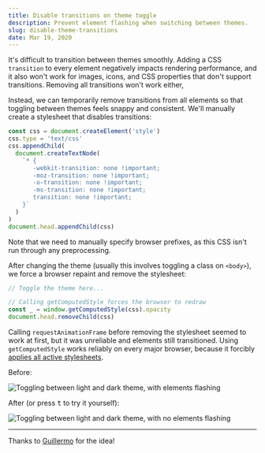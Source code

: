 ```yaml
---
title: Disable transitions on theme toggle
description: Prevent element flashing when switching between themes.
slug: disable-theme-transitions
date: Mar 19, 2020
---
```


It's difficult to transition between themes smoothly. Adding a CSS `transition` to every element negatively impacts rendering performance, and it also won't work for images, icons, and CSS properties that don't support transitions. Removing all transitions won't work either,

Instead, we can temporarily remove transitions from all elements so that toggling between themes feels snappy and consistent. We'll manually create a stylesheet that disables transitions:

```js
const css = document.createElement('style')
css.type = 'text/css'
css.appendChild(
  document.createTextNode(
    `* {
       -webkit-transition: none !important;
       -moz-transition: none !important;
       -o-transition: none !important;
       -ms-transition: none !important;
       transition: none !important;
    }`
  )
)
document.head.appendChild(css)
```

Note that we need to manually specify browser prefixes, as this CSS isn't run through any preprocessing.

After changing the theme (usually this involves toggling a class on `<body>`), we force a browser repaint and remove the stylesheet:

```js
// Toggle the theme here...

// Calling getComputedStyle forces the browser to redraw
const _ = window.getComputedStyle(css).opacity
document.head.removeChild(css)
```

Calling `requestAnimationFrame` before removing the stylesheet seemed to work at first, but it was unreliable and elements still transitioned. Using `getComputedStyle` works reliably on every major browser, because it forcibly [applies all active stylesheets](https://developer.mozilla.org/en-US/docs/Web/API/Window/getComputedStyle).

Before:

![Toggling between light and dark theme, with elements flashing](/blog/disable-theme-transitions/before.gif)

After (or press <kbd>t</kbd> to try it yourself):

![Toggling between light and dark theme, with no elements flashing](/blog/disable-theme-transitions/after.gif)

---

Thanks to [Guillermo](https://twitter.com/rauchg) for the idea!
